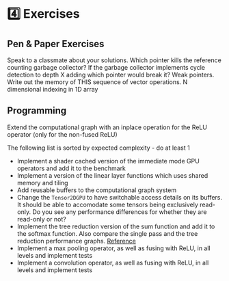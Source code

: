 # 4️⃣ Exercises
## Pen & Paper Exercises
Speak to a classmate about your solutions.
Which pointer kills the reference counting garbage collector?
If the garbage collector implements cycle detection to depth X adding which pointer would break it?
Weak pointers.
Write out the memory of THIS sequence of vector operations.
N dimensional indexing in 1D array

## Programming
Extend the computational graph with an inplace operation for the ReLU operator (only for the non-fused ReLU)

The following list is sorted by expected complexity - do at least 1

* Implement a shader cached version of the immediate mode GPU operators and add it to the benchmark
* Implement a version of the linear layer functions which uses shared memory and tiling
* Add reusable buffers to the computational graph system
* Change the ```Tensor2DGPU``` to have switchable access details on its buffers. It should be able to
accomodate some tensors being exclusively read-only. Do you see any performance differences for whether
they are read-only or not?
* Implement the tree reduction version of the sum function and add it to the softmax function.
Also compare the single pass and the tree reduction performance graphs. [Reference](https://developer.download.nvidia.com/assets/cuda/files/reduction.pdf)
* Implement a max pooling operator, as well as fusing with ReLU, in all levels and implement tests
* Implement a convolution operator, as well as fusing with ReLU, in all levels and implement tests
